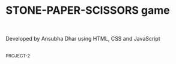 # STONE-PAPER-SCISSORS game
<br>
<p>Developed by Ansubha Dhar using HTML, CSS and JavaScript</p>
<br>
<small>PROJECT-2<small>